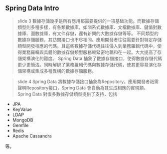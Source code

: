 ## Spring Data Intro

> slide 3
數據存儲幾乎是所有應用都需要提供的一項基础功能。而數據存儲類型則多種多樣，有各類數據庫，如關系式數據庫、文檔數據庫、鍵值對數據庫、圖數據庫，有文件存儲，還有新興的大數據存儲等等。
不同類型的數據存儲服務，其訪問接口也不尽相同。應用開發者往往需要針對特定存儲類型開發相應的代碼。且這些數據存儲代碼往往侵入到業務羅輯代碼中，使得業務羅輯與具體的數據存儲類型服務較緊密地耦和在一起。大大提高了存儲架構演化的難度。
Spring Data 抽象了數據存儲接口，使得數據存儲代碼更少更簡洁。同時解綁了業務羅輯代碼與數據存儲代碼，使其更容易演化存儲架構或集成多種異構的數據存儲服務。

> slide 4
Spring Data 將數據存儲接口抽象為Repository。應用開發者祇需聲明Repository接口，Spring Data 會自動為其生成相應的實現類。
Spring Data 對很多數據存儲類型提供了支持，包括

* JPA
* KeyValue 
* LDAP
* MongoDB
* Gemfile
* Redis
* Apache Cassandra

等。


